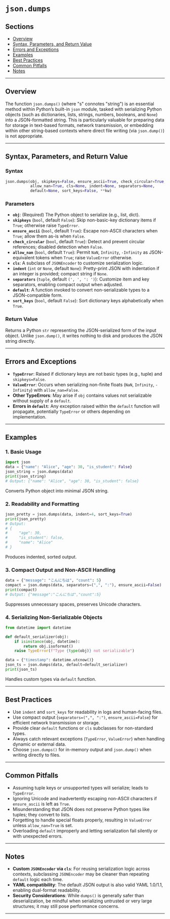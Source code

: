 # `json.dumps`

## Sections

* [Overview](#overview)
* [Syntax, Parameters, and Return Value](#syntax-parameters-and-return-value)
* [Errors and Exceptions](#errors-and-exceptions)
* [Examples](#examples)
* [Best Practices](#best-practices)
* [Common Pitfalls](#common-pitfalls)
* [Notes](#notes)

---

## Overview

The function `json.dumps()` (where "s" connotes "string") is an essential method within Python’s built-in `json` module, tasked with serializing Python objects (such as dictionaries, lists, strings, numbers, booleans, and `None`) into a JSON-formatted string. This is particularly valuable for preparing data for storage in text-based formats, network transmission, or embedding within other string-based contexts where direct file writing (via `json.dump()`) is not appropriate.

---

## Syntax, Parameters, and Return Value

### Syntax

```python
json.dumps(obj, skipkeys=False, ensure_ascii=True, check_circular=True,
           allow_nan=True, cls=None, indent=None, separators=None,
           default=None, sort_keys=False, **kw)
```

### Parameters

* **`obj`**: (Required) The Python object to serialize (e.g., list, dict).
* **`skipkeys`** (`bool`, default `False`): Skip non-basic-key dictionary items if `True`; otherwise raise `TypeError`.
* **`ensure_ascii`** (`bool`, default `True`): Escape non-ASCII characters when `True`; allow them as-is when `False`.
* **`check_circular`** (`bool`, default `True`): Detect and prevent circular references; disabled detection when `False`.
* **`allow_nan`** (`bool`, default `True`): Permit `NaN`, `Infinity`, `-Infinity` as JSON-equivalent tokens when `True`; raise `ValueError` otherwise.
* **`cls`**: A subclass of `JSONEncoder` to customize serialization logic.
* **`indent`** (`int` or `None`, default `None`): Pretty-print JSON with indentation if an integer is provided; compact string if `None`.
* **`separators`** (`tuple`, default `(', ', ': ')`): Customize item and key separators, enabling compact output when adjusted.
* **`default`**: A function invoked to convert non-serializable types to a JSON-compatible form.
* **`sort_keys`** (`bool`, default `False`): Sort dictionary keys alphabetically when `True`.

### Return Value

Returns a Python `str` representing the JSON-serialized form of the input object. Unlike `json.dump()`, it writes nothing to disk and produces the JSON string directly.

---

## Errors and Exceptions

* **`TypeError`**: Raised if dictionary keys are not basic types (e.g., tuple) and `skipkeys=False`.
* **`ValueError`**: Occurs when serializing non-finite floats (`NaN`, `Infinity`, `-Infinity`) with `allow_nan=False`.
* **Other TypeErrors**: May arise if `obj` contains values not serializable without supply of a `default`.
* **Errors in `default`**: Any exception raised within the `default` function will propagate, potentially `TypeError` or others depending on implementation.

---

## Examples

### 1. Basic Usage

```python
import json
data = {"name": "Alice", "age": 30, "is_student": False}
json_string = json.dumps(data)
print(json_string)
# Output: {"name": "Alice", "age": 30, "is_student": false}
```

Converts Python object into minimal JSON string.

### 2. Readability and Formatting

```python
json_pretty = json.dumps(data, indent=4, sort_keys=True)
print(json_pretty)
# Output:
# {
#     "age": 30,
#     "is_student": false,
#     "name": "Alice"
# }
```

Produces indented, sorted output.

### 3. Compact Output and Non-ASCII Handling

```python
data = {"message": "こんにちは", "count": 5}
compact = json.dumps(data, separators=(",", ":"), ensure_ascii=False)
print(compact)
# Output: {"message":"こんにちは","count":5}
```

Suppresses unnecessary spaces, preserves Unicode characters.

### 4. Serializing Non-Serializable Objects

```python
from datetime import datetime

def default_serializer(obj):
    if isinstance(obj, datetime):
        return obj.isoformat()
    raise TypeError(f"Type {type(obj)} not serializable")

data = {"timestamp": datetime.utcnow()}
json_ts = json.dumps(data, default=default_serializer)
print(json_ts)
```

Handles custom types via `default` function.

---

## Best Practices

* Use `indent` and `sort_keys` for readability in logs and human-facing files.
* Use compact output (`separators=(",", ":")`, `ensure_ascii=False`) for efficient network transmission or storage.
* Provide clear `default` functions or `cls` subclasses for non-standard types.
* Always catch relevant exceptions (`TypeError`, `ValueError`) when handling dynamic or external data.
* Choose `json.dumps()` for in-memory output and `json.dump()` when writing directly to files.

---

## Common Pitfalls

* Assuming tuple keys or unsupported types will serialize; leads to `TypeError`.
* Ignoring Unicode and inadvertently escaping non-ASCII characters if `ensure_ascii` is left as `True`.
* Misunderstanding that JSON does not preserve Python types like tuples; they convert to lists.
* Forgetting to handle special floats properly, resulting in `ValueError` unless `allow_nan=True` is set.
* Overloading `default` improperly and letting serialization fail silently or with unexpected errors.

---

## Notes

* **Custom `JSONEncoder` via `cls`**: For reusing serialization logic across contexts, subclassing `JSONEncoder` may be cleaner than repeating `default` logic each time.
* **YAML compatibility**: The default JSON output is also valid YAML 1.0/1.1, enabling dual-format readability.
* **Security Considerations**: While `dumps()` is generally safer than deserialization, be mindful when serializing untrusted or very large structures; it may still pose performance concerns.

---
